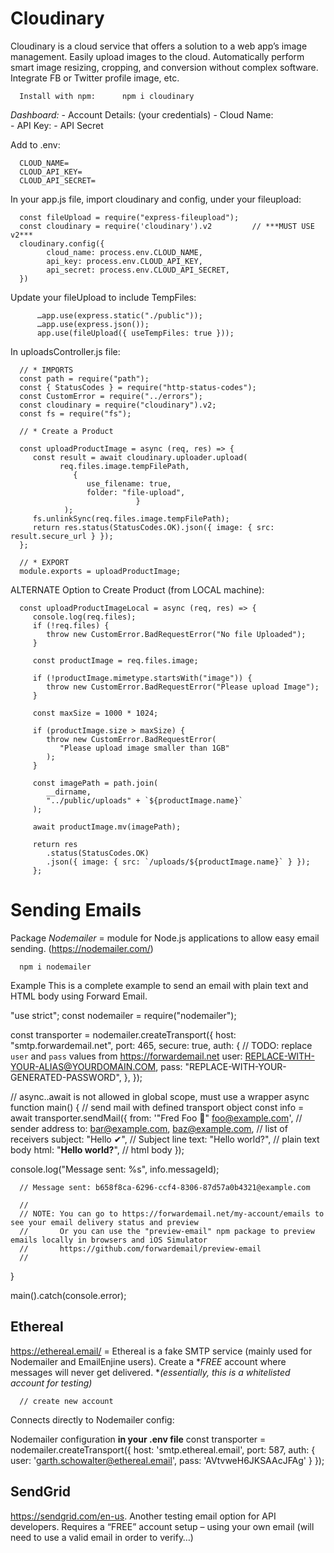 # Cloudinary #

Cloudinary is a cloud service that offers a solution to a web app’s image management.  Easily upload images to the cloud. Automatically perform smart image resizing, cropping, and conversion without complex software. Integrate FB or Twitter profile image, etc.

      Install with npm:      npm i cloudinary

*Dashboard:*
      - Account Details:  (your credentials)
         - Cloud Name:    
         - API Key:
         - API Secret
    
Add to .env:
                
      CLOUD_NAME=
      CLOUD_API_KEY=
      CLOUD_API_SECRET=


In your app.js file, import cloudinary and config, under your fileupload:

      const fileUpload = require("express-fileupload");
      const cloudinary = require('cloudinary').v2         // ***MUST USE v2***
      cloudinary.config({
            cloud_name: process.env.CLOUD_NAME,
            api_key: process.env.CLOUD_API_KEY,
            api_secret: process.env.CLOUD_API_SECRET,
      })


Update your fileUpload to include TempFiles:

          …app.use(express.static("./public"));
          …app.use(express.json());
          app.use(fileUpload({ useTempFiles: true }));


In uploadsController.js file:

      // * IMPORTS
      const path = require("path");
      const { StatusCodes } = require("http-status-codes");
      const CustomError = require("../errors");
      const cloudinary = require("cloudinary").v2;
      const fs = require("fs");

      // * Create a Product

      const uploadProductImage = async (req, res) => {
         const result = await cloudinary.uploader.upload(
               req.files.image.tempFilePath,
                  {
                     use_filename: true,
                     folder: "file-upload",
                                }
                );
         fs.unlinkSync(req.files.image.tempFilePath);
         return res.status(StatusCodes.OK).json({ image: { src: result.secure_url } });
      };

      // * EXPORT
      module.exports = uploadProductImage;


ALTERNATE Option to Create Product (from LOCAL machine):

      const uploadProductImageLocal = async (req, res) => {
         console.log(req.files);
         if (!req.files) {
            throw new CustomError.BadRequestError("No file Uploaded");
         }

         const productImage = req.files.image;

         if (!productImage.mimetype.startsWith("image")) {
            throw new CustomError.BadRequestError("Please upload Image");
         }

         const maxSize = 1000 * 1024;

         if (productImage.size > maxSize) {
            throw new CustomError.BadRequestError(
               "Please upload image smaller than 1GB"
            );
         }

         const imagePath = path.join(
            __dirname,
            "../public/uploads" + `${productImage.name}`
         );

         await productImage.mv(imagePath);

         return res
            .status(StatusCodes.OK)
            .json({ image: { src: `/uploads/${productImage.name}` } });
         };

#

# Sending Emails #

Package *Nodemailer* = module for Node.js applications to allow easy email sending.  (https://nodemailer.com/)

      npm i nodemailer


Example
This is a complete example to send an email with plain text and HTML body using Forward Email.

   "use strict";
   const nodemailer = require("nodemailer");

   const transporter = nodemailer.createTransport({
   host: "smtp.forwardemail.net",
   port: 465,
   secure: true,
   auth: {
      // TODO: replace `user` and `pass` values from https://forwardemail.net
      user: REPLACE-WITH-YOUR-ALIAS@YOURDOMAIN.COM,
      pass: "REPLACE-WITH-YOUR-GENERATED-PASSWORD",
   },
   });

   // async..await is not allowed in global scope, must use a wrapper
   async function main() {
   // send mail with defined transport object
   const info = await transporter.sendMail({
      from: '"Fred Foo 👻" foo@example.com',                        // sender address
      to: bar@example.com, baz@example.com,                      // list of receivers
      subject: "Hello ✔",                                                                      // Subject line
      text: "Hello world?",                                                                   // plain text body
      html: "<b>Hello world?</b>",                                                 // html body
   });

   console.log("Message sent: %s", info.messageId);
   
      // Message sent: b658f8ca-6296-ccf4-8306-87d57a0b4321@example.com

      //
      // NOTE: You can go to https://forwardemail.net/my-account/emails to see your email delivery status and preview
      //       Or you can use the "preview-email" npm package to preview emails locally in browsers and iOS Simulator
      //       https://github.com/forwardemail/preview-email
      //
   }

main().catch(console.error);


## Ethereal #

https://ethereal.email/  = Ethereal is a fake SMTP service (mainly used for Nodemailer and EmailEnjine users).  Create a **FREE* account where messages will never get delivered.  **(essentially, this is a whitelisted account for testing)*

      // create new account


Connects directly to Nodemailer config:

Nodemailer configuration **in your .env file**
      const transporter = nodemailer.createTransport({
         host: 'smtp.ethereal.email',
         port: 587,
         auth: {
            user: 'garth.schowalter@ethereal.email',
            pass: 'AVtvweH6JKSAAcJFAg'
         }
      });


## SendGrid #

https://sendgrid.com/en-us. Another testing email option for API developers.  Requires a “FREE” account setup – using your own email (will need to use a valid email in order to verify…)

